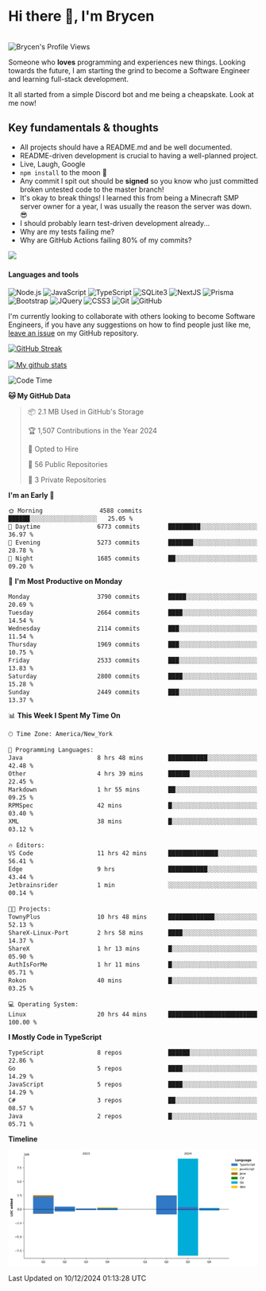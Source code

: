 # Hi there 👋, I'm Brycen

<br>
<img src="https://komarev.com/ghpvc/?username=BrycensRanch" alt="Brycen's Profile Views" />

Someone who **loves** programming and experiences new things. Looking towards the future, I am starting the grind to become a Software Engineer and learning full-stack development.

It all started from a simple Discord bot and me being a cheapskate. Look at me now!

## Key fundamentals & thoughts

- All projects should have a README.md and be well documented.
- README-driven development is crucial to having a well-planned project.
- Live, Laugh, Google
- `npm install` to the moon 🚀
- Any commit I spit out should be **signed** so you know who just committed broken untested code to the master branch!
- It's okay to break things! I learned this from being a Minecraft SMP server owner for a year, I was usually the reason the server was down. 😎
- I should probably learn test-driven development already...
- Why are my tests failing me?
- Why are GitHub Actions failing 80% of my commits? 

<img src="https://res.cloudinary.com/practicaldev/image/fetch/s--OoBLh7-Q--/c_limit%2Cf_auto%2Cfl_progressive%2Cq_auto%2Cw_880/https://cdn-images-1.medium.com/max/1614/1%2A8BlqJ8lNVZzuRjAg1mZ50w.png" height="400"/>

<h4>Languages and tools</h4>
<p>
  <img src="https://img.shields.io/badge/node.js%20-%2343853D.svg?&style=for-the-badge&logo=node.js&logoColor=white" alt="Node.js" />
  <img src="https://img.shields.io/badge/javascript%20-%23323330.svg?&style=for-the-badge&logo=javascript&logoColor=%23F7DF1E" alt="JavaScript" />
  <img src="https://img.shields.io/badge/typescript%20-%23323330.svg?&style=for-the-badge&logo=typescript&logoColor=#3467eb" alt="TypeScript" />
  <img src="https://img.shields.io/badge/sqlite3%20-%23323330.svg?&style=for-the-badge&logo=sqlite&logoColor=#3467eb" alt="SQLite3" />
  <img src="https://img.shields.io/badge/Next.JS%20-%23323330.svg?&style=for-the-badge&logo=next.js&logoColor=#3467eb" alt="NextJS" />
  <img src="https://img.shields.io/badge/Prisma%20-%23323330.svg?&style=for-the-badge&logo=prisma&logoColor=#3467eb" alt="Prisma" />
  <img src="https://img.shields.io/badge/bootstrap%20-%23323330.svg?&style=for-the-badge&logo=bootstrap" alt="Bootstrap" />
  <img src="https://img.shields.io/badge/jquery%20-%23323330.svg?&style=for-the-badge&logo=jquery" alt="JQuery" />
  <img src="https://img.shields.io/badge/css3%20-%23323330.svg?&style=for-the-badge&logo=css3" alt="CSS3" />
  <img src="https://img.shields.io/badge/git%20-%23323330.svg?&style=for-the-badge&logo=git" alt="Git" />
  <img src="https://img.shields.io/badge/github%20-%23323330.svg?&style=for-the-badge&logo=github" alt="GitHub" />
</p>

 I'm currently looking to collaborate with others looking to become Software Engineers, if you have any suggestions on how to find people just like me, [leave an issue](https://github.com/BrycensRanch/BrycensRanch/issues/new) on my GitHub repository.
 
 <p><a href="https://git.io/streak-stats"><img src="https://streak-stats.demolab.com?saas&user=BrycensRanch&amp;theme=dark&amp;hide_border=true&amp;fire=EB5454&amp;ring=0CEB19" alt="GitHub Streak"></a></p>

<a href="https://github.com/anuraghazra/github-readme-stats">
  <img align="center" src="https://github-readme-stats.anuraghazra1.vercel.app/api?username=BrycensRanch&show_icons=true&line_height=27&include_all_commits=true" alt="My github stats" />
</a>

<!--START_SECTION:waka-->
![Code Time](http://img.shields.io/badge/Code%20Time-1%2C275%20hrs%2045%20mins-blue)

**🐱 My GitHub Data** 

> 📦 2.1 MB Used in GitHub's Storage 
 > 
> 🏆 1,507 Contributions in the Year 2024
 > 
> 💼 Opted to Hire
 > 
> 📜 56 Public Repositories 
 > 
> 🔑 3 Private Repositories 
 > 
**I'm an Early 🐤** 

```text
🌞 Morning                4588 commits        ██████░░░░░░░░░░░░░░░░░░░   25.05 % 
🌆 Daytime                6773 commits        █████████░░░░░░░░░░░░░░░░   36.97 % 
🌃 Evening                5273 commits        ███████░░░░░░░░░░░░░░░░░░   28.78 % 
🌙 Night                  1685 commits        ██░░░░░░░░░░░░░░░░░░░░░░░   09.20 % 
```
📅 **I'm Most Productive on Monday** 

```text
Monday                   3790 commits        █████░░░░░░░░░░░░░░░░░░░░   20.69 % 
Tuesday                  2664 commits        ████░░░░░░░░░░░░░░░░░░░░░   14.54 % 
Wednesday                2114 commits        ███░░░░░░░░░░░░░░░░░░░░░░   11.54 % 
Thursday                 1969 commits        ███░░░░░░░░░░░░░░░░░░░░░░   10.75 % 
Friday                   2533 commits        ███░░░░░░░░░░░░░░░░░░░░░░   13.83 % 
Saturday                 2800 commits        ████░░░░░░░░░░░░░░░░░░░░░   15.28 % 
Sunday                   2449 commits        ███░░░░░░░░░░░░░░░░░░░░░░   13.37 % 
```


📊 **This Week I Spent My Time On** 

```text
🕑︎ Time Zone: America/New_York

💬 Programming Languages: 
Java                     8 hrs 48 mins       ███████████░░░░░░░░░░░░░░   42.48 % 
Other                    4 hrs 39 mins       ██████░░░░░░░░░░░░░░░░░░░   22.45 % 
Markdown                 1 hr 55 mins        ██░░░░░░░░░░░░░░░░░░░░░░░   09.25 % 
RPMSpec                  42 mins             █░░░░░░░░░░░░░░░░░░░░░░░░   03.40 % 
XML                      38 mins             █░░░░░░░░░░░░░░░░░░░░░░░░   03.12 % 

🔥 Editors: 
VS Code                  11 hrs 42 mins      ██████████████░░░░░░░░░░░   56.41 % 
Edge                     9 hrs               ███████████░░░░░░░░░░░░░░   43.44 % 
Jetbrainsrider           1 min               ░░░░░░░░░░░░░░░░░░░░░░░░░   00.14 % 

🐱‍💻 Projects: 
TownyPlus                10 hrs 48 mins      █████████████░░░░░░░░░░░░   52.13 % 
ShareX-Linux-Port        2 hrs 58 mins       ████░░░░░░░░░░░░░░░░░░░░░   14.37 % 
ShareX                   1 hr 13 mins        █░░░░░░░░░░░░░░░░░░░░░░░░   05.90 % 
AuthIsForMe              1 hr 11 mins        █░░░░░░░░░░░░░░░░░░░░░░░░   05.71 % 
Rokon                    40 mins             █░░░░░░░░░░░░░░░░░░░░░░░░   03.25 % 

💻 Operating System: 
Linux                    20 hrs 44 mins      █████████████████████████   100.00 % 
```

**I Mostly Code in TypeScript** 

```text
TypeScript               8 repos             ██████░░░░░░░░░░░░░░░░░░░   22.86 % 
Go                       5 repos             ████░░░░░░░░░░░░░░░░░░░░░   14.29 % 
JavaScript               5 repos             ████░░░░░░░░░░░░░░░░░░░░░   14.29 % 
C#                       3 repos             ██░░░░░░░░░░░░░░░░░░░░░░░   08.57 % 
Java                     2 repos             █░░░░░░░░░░░░░░░░░░░░░░░░   05.71 % 
```



**Timeline**

![Lines of Code chart](https://raw.githubusercontent.com/BrycensRanch/BrycensRanch/main/assets/bar_graph.png)


 Last Updated on 10/12/2024 01:13:28 UTC
<!--END_SECTION:waka-->

<!--
**BrycensRanch/BrycensRanch** is a ✨ _special_ ✨ repository because its `README.md` (this file) appears on your GitHub profile.

Here are some ideas to get you started:

- 🔭 I’m currently working on ...
- 🌱 I’m currently learning ...
- 👯 I’m looking to collaborate on ...
- 🤔 I’m looking for help with ...
- 💬 Ask me about ...
- 📫 How to reach me: ...
- 😄 Pronouns: ...
- ⚡ Fun fact: ...
-->
